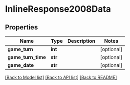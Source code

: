 # InlineResponse2008Data

## Properties
Name | Type | Description | Notes
------------ | ------------- | ------------- | -------------
**game_turn** | **int** |  | [optional] 
**game_turn_time** | **str** |  | [optional] 
**game_date** | **str** |  | [optional] 

[[Back to Model list]](../README.md#documentation-for-models) [[Back to API list]](../README.md#documentation-for-api-endpoints) [[Back to README]](../README.md)

